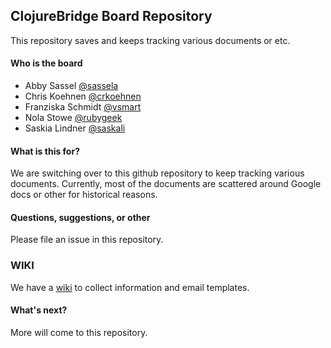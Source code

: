 ## ClojureBridge Board Repository

This repository saves and keeps tracking various documents or etc.

#### Who is the board

- Abby Sassel [@sassela](https://github.com/sassela)
- Chris Koehnen [@crkoehnen](https://github.com/crkoehnen)
- Franziska Schmidt [@vsmart](https://github.com/vsmart)
- Nola Stowe [@rubygeek](https://github.com/rubygeek)
- Saskia Lindner [@saskali](https://github.com/saskali)

#### What is this for?

We are switching over to this github repository to keep tracking various
documents. Currently, most of the documents are scattered around
Google docs or other for historical reasons.


#### Questions, suggestions, or other

Please file an issue in this repository.

### WIKI
We have a [wiki](https://github.com/ClojureBridge/board/wiki) to collect information and email templates. 

#### What's next?

More will come to this repository.





